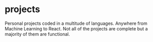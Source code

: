 # projects
Personal projects coded in a multitude of languages.
Anywhere from Machine Learning to React. Not all of the projects are complete but a majority of them are functional.
